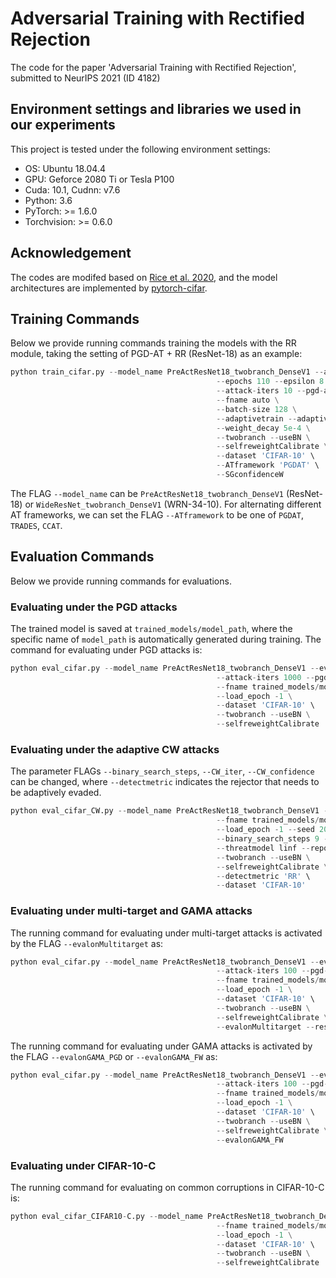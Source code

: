# Adversarial Training with Rectified Rejection

The code for the paper 'Adversarial Training with Rectified Rejection', submitted to NeurIPS 2021 (ID 4182)

## Environment settings and libraries we used in our experiments

This project is tested under the following environment settings:
- OS: Ubuntu 18.04.4
- GPU: Geforce 2080 Ti or Tesla P100
- Cuda: 10.1, Cudnn: v7.6
- Python: 3.6
- PyTorch: >= 1.6.0
- Torchvision: >= 0.6.0

## Acknowledgement
The codes are modifed based on [Rice et al. 2020](https://github.com/locuslab/robust_overfitting), and the model architectures are implemented by [pytorch-cifar](https://github.com/kuangliu/pytorch-cifar).

## Training Commands
Below we provide running commands training the models with the RR module, taking the setting of PGD-AT + RR (ResNet-18) as an example:
```python
python train_cifar.py --model_name PreActResNet18_twobranch_DenseV1 --attack pgd --lr-schedule piecewise \
                                              --epochs 110 --epsilon 8 \
                                              --attack-iters 10 --pgd-alpha 2 \
                                              --fname auto \
                                              --batch-size 128 \
                                              --adaptivetrain --adaptivetrainlambda 1.0 \
                                              --weight_decay 5e-4 \
                                              --twobranch --useBN \
                                              --selfreweightCalibrate \
                                              --dataset 'CIFAR-10' \
                                              --ATframework 'PGDAT' \
                                              --SGconfidenceW
```
The FLAG `--model_name` can be `PreActResNet18_twobranch_DenseV1` (ResNet-18) or `WideResNet_twobranch_DenseV1` (WRN-34-10). For alternating different AT frameworks, we can set the FLAG `--ATframework` to be one of `PGDAT`, `TRADES`, `CCAT`.


## Evaluation Commands
Below we provide running commands for evaluations.

### Evaluating under the PGD attacks
The trained model is saved at `trained_models/model_path`, where the specific name of `model_path` is automatically generated during training. The command for evaluating under PGD attacks is:
```python
python eval_cifar.py --model_name PreActResNet18_twobranch_DenseV1 --evalset test --norm l_inf --epsilon 8 \
                                              --attack-iters 1000 --pgd-alpha 2 \
                                              --fname trained_models/model_path \
                                              --load_epoch -1 \
                                              --dataset 'CIFAR-10' \
                                              --twobranch --useBN \
                                              --selfreweightCalibrate

```


### Evaluating under the adaptive CW attacks
The parameter FLAGs `--binary_search_steps`, `--CW_iter`, `--CW_confidence` can be changed, where `--detectmetric` indicates the rejector that needs to be adaptively evaded.
```python
python eval_cifar_CW.py --model_name PreActResNet18_twobranch_DenseV1 --evalset adaptiveCWtest \
                                              --fname trained_models/model_path \
                                              --load_epoch -1 --seed 2020 \
                                              --binary_search_steps 9 --CW_iter 100 --CW_confidence 0 \
                                              --threatmodel linf --reportmodel linf \
                                              --twobranch --useBN \
                                              --selfreweightCalibrate \
                                              --detectmetric 'RR' \
                                              --dataset 'CIFAR-10'
```

### Evaluating under multi-target and GAMA attacks
The running command for evaluating under multi-target attacks is activated by the FLAG `--evalonMultitarget` as:
```python
python eval_cifar.py --model_name PreActResNet18_twobranch_DenseV1 --evalset test --norm l_inf --epsilon 8 \
                                              --attack-iters 100 --pgd-alpha 2 \
                                              --fname trained_models/model_path \
                                              --load_epoch -1 \
                                              --dataset 'CIFAR-10' \
                                              --twobranch --useBN \
                                              --selfreweightCalibrate \
                                              --evalonMultitarget --restarts 1

```

The running command for evaluating under GAMA attacks is activated by the FLAG `--evalonGAMA_PGD` or `--evalonGAMA_FW` as:
```python
python eval_cifar.py --model_name PreActResNet18_twobranch_DenseV1 --evalset test --norm l_inf --epsilon 8 \
                                              --attack-iters 100 --pgd-alpha 2 \
                                              --fname trained_models/model_path \
                                              --load_epoch -1 \
                                              --dataset 'CIFAR-10' \
                                              --twobranch --useBN \
                                              --selfreweightCalibrate \
                                              --evalonGAMA_FW

```

### Evaluating under CIFAR-10-C
The running command for evaluating on common corruptions in CIFAR-10-C is:
```python
python eval_cifar_CIFAR10-C.py --model_name PreActResNet18_twobranch_DenseV1 \
                                              --fname trained_models/model_path \
                                              --load_epoch -1 \
                                              --dataset 'CIFAR-10' \
                                              --twobranch --useBN \
                                              --selfreweightCalibrate

```
